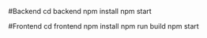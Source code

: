 #Backend
cd backend
npm install
npm start

#Frontend
cd frontend
npm install
npm run build
npm start
